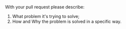 With your pull request please describe:

1. What problem it's trying to solve;
1. How and Why the problem is solved in a specific way.

